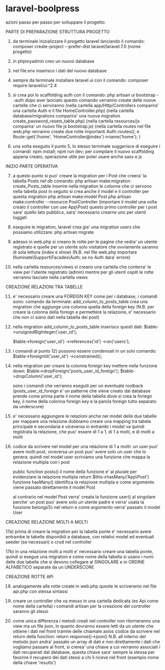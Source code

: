 # laravel-boolpress
azioni passo per passo per sviluppare il progetto:

PARTE DI PREPARAZIONE STRUTTURA PROGETTO

1) da terminale inizializzare il progetto laravel lanciando il comando:
   composer create-project --prefer-dist laravel/laravel:7.0 (nome progetto)

2) in phpmyadmin creo un nuovo database

3) nel file.env inserisco i dati del nuovo database

4) sempre da terminale installare laravel ui con il comando:
   composer require laravel/ui:^2.4

5) si crea poi lo scaffolding auth con il comando:
   php artisan ui bootstrap --auth
   dopo aver lanciato questo comando verranno create delle nuove cartelle che ci serviranno
   (nella cartella app/Http/Controllers comparira' una cartella Auth e il file HomeController.php)
   (nella cartella database/migrations comparira' una nuova migration create_password_resets_table.php)
   (nella cartella resources/js comparira' un nuovo file js bootstrap.js) 
   (nella cartella routes nel file web.php verranno create due rotte importanti Auth::routes(); e 
    Route::get('/home', 'HomeController@index')->name('home'); ) 
     
6) una volta eseguito il punto 5, lo stesso terminale suggerisce di eseguire i comandi:
   npm install;
   npm run dev;
   per compilare il nuovo scaffolding appena creato, operazione utile per poter usare anche sass e js

INIZIO PARTE OPERATIVA

7) a questo punto si puo' creare la migration per i Post che creera' la tabella Posts nel db comando:
   php artisan make:migration create_Posts_table
   inserire nella migration le colonne che ci servono nella tabella post 
   in seguito si crea anche il model e il controller per questa migration
   php artisan make:model Post
   php artisan make:controller --resource PostController
   (importare il model una volta creato il controller con use App\Post)
   questo primo controller per i post sara' quello lato pubblico, sara' necessario crearne uno per utenti loggati

8) eseguire le migration, laravel crea gia' una migration users che possiamo utilizzare:
   php artisan migrate 

9) adesso in web.php si creano le rotte per le pagine che vedra' un utente registrato e
   quelle per un utente solo visitatore che ovviamente saranno di sola lettura (index e show)
   (N.B. nel file web.php importare Illuminate\Support\Facades\Auth; se no Auth dara' errore)

10) nella cartella resources/views si creano una cartella che conterra' le view per l'utente registrato 
   (admin) mentre per gli utenti ospiti le rotte verranno lasciate nella cartella views

CREAZIONE RELAZIONI TRA TABELLE

11) e' necessario creare una FOREIGN KEY come per i database, i comandi sono:
    comando da terminale: add_column_to_posts_table
    crea una migration che aggiunge una colonna quella della foreign key
    (N.B. per creare la colonna della foreign e permettere la relazione, e' necessario che non ci siano dati nella tabella dei post)

12) nella migration add_column_to_posts_table inserisco questi dati:
    $table->unsignedBigInteger('user_id');

    $table->foreign('user_id')
       ->references('id')
       ->on('users');

13) i comandi al punto 12) possono essere condensati in un solo comando:
    $table->foreignId('user_id')
      ->constrained();

14) nella migration per creare la colonna foreign key mettere nella funzione down:
    $table->dropForeign('posts_user_id_foreign');
    $table->dropColumn('user_id');

    sono i comandi che verranno eseguiti per un eventuale roolback
    (posts_user_id_foreign e' un patterne che viene creato dal database prende come prima parte il nome della tabella dove si crea la foriegn key, il nome della colonna foreign key e la parola foreign tutto separato da underscore)

15) e' necessario aggiungere le relazioni anche nei model delle due tabelle
    per mappare una relazione dobbiamo creare una mapping tra tabela principale e secondaria e viceversa
    in entrambi i model va quindi registrata la relazione, che puo' essere di 1 a 1, di 1 a molti, e di molti a molti

16) codice da scrivere nel model per una relazione di 1 a molti:
    un user puo' avere molti post, viceversa un post puo' avere solo un user che lo genera:
    quindi nel model user scriviamo una funzione che mappa la relazione multipla con i post

    public function posts() il nome della funzione e' al plurale per evidenziare la relazione multipla
    return $this->hasMany('App\Post')
    funzione hasMany() identifica la relazione multipla e come argomento viene passato direttamente il model Post

    al contrario nel model Post verra' creata la funzione user() al singolare perche' un post puo' avere solo un utente padre e verra' usata la funzione belongsTo nel return e come argomento verra' passato il model User 

CREAZIONE RELAZIONE MOLTI A MOLTI

17a) prima di creare la migration per la tabella ponte e' necessario avere entrambe le tabelle disponibili a database, con relativi model ed eventuali seeder (se necessari) o crud nel controller

17b) in una relazione molti a molti e' necessario creare una tabella ponte, quindi si esegue una migration e come nome della tabella si usano i nomi delle due tabelle che si devono collegare al SINGOLARE e in ORDINE ALFABETICO separate da un UNDERSCORE

CREAZIONE ROTTE API

18) analogamente alle rotte create in web.php queste le scriveremo nel file api.php con stessa sintassi

19) creare un controller che va messo in una cartella dedicata (es Api come nome della cartella) i comandi artisan per la creazione del controller saranno gli stessi

20) come unica differenza i metodi creati nel controller non ritorneranno una view ma un file json, in quanto dovranno essere letti da un utente che ottiene i dati nel front tramite delle chiamate axios
codice da scrivere nel return della function:
   return response()->json()
   N.B. all interno del metodo json andra' passato un array di dati e non direttamente i dati che vogliamo passare al front, si crerea' una chiave a cui verranno associati i dati recuperati dal database, questa chiave sara' sempre la stessa per favorire il recupero dei dati stessi a chi li riceve nel front (esempio nome della chiave 'results')
